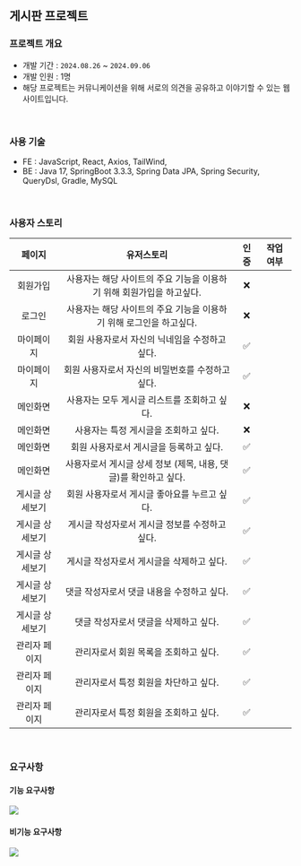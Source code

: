 ## 게시판 프로젝트

### 프로젝트 개요
- 개발 기간 : `2024.08.26` ~ `2024.09.06`
- 개발 인원 : 1명
- 해당 프로젝트는 커뮤니케이션을 위해 서로의 의견을 공유하고 이야기할 수 있는 웹 사이트입니다.




<br>

### 사용 기술
- FE : JavaScript, React, Axios, TailWind,
- BE : Java 17, SpringBoot 3.3.3, Spring Data JPA, Spring Security, QueryDsl, Gradle, MySQL

<br>

### 사용자 스토리

| 페이지 | 유저스토리 | 인증 | 작업 여부 |
| :--: | :--: | :--: | :--: |
| 회원가입 | 사용자는 해당 사이트의 주요 기능을 이용하기 위해 회원가입을 하고싶다. | ❌ |
|로그인 | 사용자는 해당 사이트의 주요 기능을 이용하기 위해 로그인을 하고싶다. | ❌ |
|마이페이지| 회원 사용자로서 자신의 닉네임을 수정하고 싶다. | ✅ |
|마이페이지| 회원 사용자로서 자신의 비밀번호를 수정하고 싶다.| ✅ |
|메인화면| 사용자는 모두 게시글 리스트를 조회하고 싶다.| ❌ |
|메인화면| 사용자는 특정 게시글을 조회하고 싶다.| ❌ |
|메인화면| 회원 사용자로서 게시글을 등록하고 싶다. | ✅ |
|메인화면| 사용자로서 게시글 상세 정보 (제목, 내용, 댓글)를 확인하고 싶다. | ✅ |
| 게시글 상세보기| 회원 사용자로서 게시글 좋아요를 누르고 싶다. | ✅ |
| 게시글 상세보기| 게시글 작성자로서 게시글 정보를 수정하고 싶다. | ✅ |
| 게시글 상세보기| 게시글 작성자로서 게시글을 삭제하고 싶다. | ✅ |
| 게시글 상세보기| 댓글 작성자로서 댓글 내용을 수정하고 싶다. | ✅ |
| 게시글 상세보기| 댓글 작성자로서 댓글을 삭제하고 싶다. | ✅ |
| 관리자 페이지| 관리자로서 회원 목록을 조회하고 싶다.| ✅ |
| 관리자 페이지| 관리자로서 특정 회원을 차단하고 싶다.| ✅ |
| 관리자 페이지| 관리자로서 특정 회원을 조회하고 싶다.| ✅ |


<br>

  
### 요구사항
#### 기능 요구사항
![](https://www.notion.so/image/https%3A%2F%2Fprod-files-secure.s3.us-west-2.amazonaws.com%2Fb60ba698-3478-44e8-b66b-40ecb9dfa408%2F3d86cf4d-9048-460b-aa1d-cd22fc816447%2Fimage.png?table=block&id=a2b2e011-9814-4588-b8f0-2cbb4a13c4fb&spaceId=b60ba698-3478-44e8-b66b-40ecb9dfa408&width=1730&userId=47471456-9b72-4efb-98e4-c4997f3e30e8&cache=v2)
#### 비기능 요구사항
![](https://www.notion.so/image/https%3A%2F%2Fprod-files-secure.s3.us-west-2.amazonaws.com%2Fb60ba698-3478-44e8-b66b-40ecb9dfa408%2F61aef97f-2bfe-41ee-bb08-b0734754c007%2Fimage.png?table=block&id=09d23af8-9f68-457e-956a-d1808c60c7b9&spaceId=b60ba698-3478-44e8-b66b-40ecb9dfa408&width=1730&userId=47471456-9b72-4efb-98e4-c4997f3e30e8&cache=v2)
